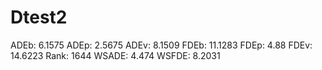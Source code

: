 # Dtest2

ADEb: 6.1575
ADEp: 2.5675
ADEv: 8.1509
FDEb: 11.1283
FDEp: 4.88
FDEv: 14.6223
Rank: 1644
WSADE: 4.474
WSFDE: 8.2031